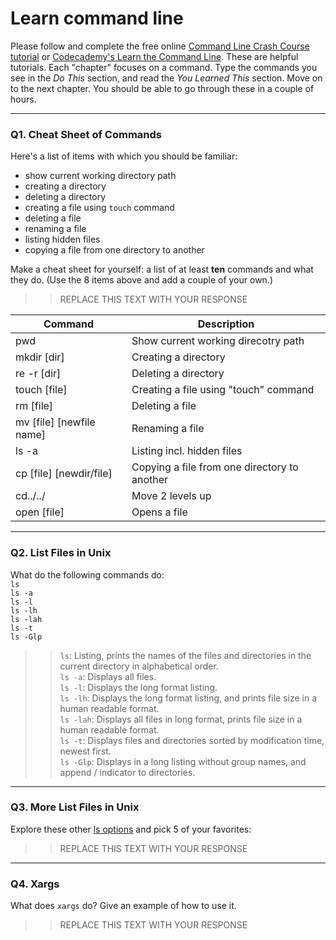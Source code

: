 # Learn command line

Please follow and complete the free online [Command Line Crash Course
tutorial](https://web.archive.org/web/20160708171659/http://cli.learncodethehardway.org/book/) or [Codecademy's Learn the Command Line](https://www.codecademy.com/learn/learn-the-command-line). These are helpful tutorials. Each "chapter" focuses on a command. Type the commands you see in the _Do This_ section, and read the _You Learned This_ section. Move on to the next chapter. You should be able to go through these in a couple of hours.

---

### Q1.  Cheat Sheet of Commands  

Here's a list of items with which you should be familiar:  
* show current working directory path
* creating a directory
* deleting a directory
* creating a file using `touch` command
* deleting a file
* renaming a file
* listing hidden files
* copying a file from one directory to another

Make a cheat sheet for yourself: a list of at least **ten** commands and what they do.  (Use the 8 items above and add a couple of your own.)  

> > REPLACE THIS TEXT WITH YOUR RESPONSE

|Command|Description|
|-------|-----------|
|pwd|Show current working direcotry path|
|mkdir [dir]|Creating a directory|
|re -r [dir]|Deleting a directory|
|touch [file]|Creating a file using "touch" command|
|rm [file]|Deleting a file|
|mv [file] [newfile name]|Renaming a file|
|ls -a|Listing incl. hidden files|
|cp [file] [newdir/file]|Copying a file from one directory to another|
|cd../../|Move 2 levels up|
|open [file]|Opens a file|
---

### Q2.  List Files in Unix   

What do the following commands do:  
`ls`  
`ls -a`  
`ls -l`  
`ls -lh`  
`ls -lah`  
`ls -t`  
`ls -Glp`  

> > `ls`: Listing, prints the names of the files and directories in the current directory in alphabetical order.  
> > `ls -a`: Displays all files.  
> > `ls -l`: Displays the long format listing.  
> > `ls -lh`: Displays the long format listing, and prints file size in a human readable format.   
> > `ls -lah`: Displays all files in long format, prints file size in a human readable format.   
> > `ls -t`: Displays files and directories sorted by modification time, newest first.  
> > `ls -Glp`: Displays in a long listing without group names, and  append / indicator to directories.  

---

### Q3.  More List Files in Unix  

Explore these other [ls options](http://www.techonthenet.com/unix/basic/ls.php) and pick 5 of your favorites:

> > REPLACE THIS TEXT WITH YOUR RESPONSE

---

### Q4.  Xargs   

What does `xargs` do? Give an example of how to use it.

> > REPLACE THIS TEXT WITH YOUR RESPONSE

 


